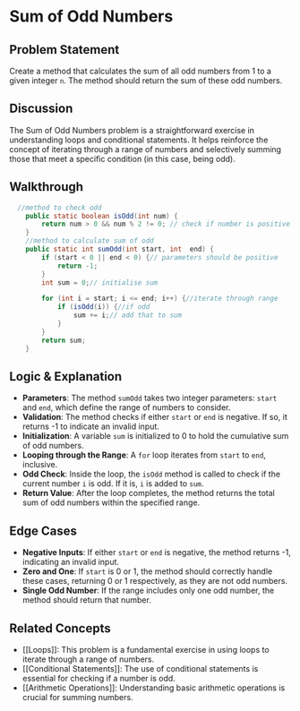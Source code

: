 # Sum of Odd Numbers
## Problem Statement
Create a method that calculates the sum of all odd numbers from 1 to a given integer `n`. The method should return the sum of these odd numbers.
## Discussion
The Sum of Odd Numbers problem is a straightforward exercise in understanding loops and conditional statements. It helps reinforce the concept of iterating through a range of numbers and selectively summing those that meet a specific condition (in this case, being odd).
## Walkthrough
```java
  //method to check odd
    public static boolean isOdd(int num) {
        return num > 0 && num % 2 != 0; // check if number is positive and not divisible by 2
    }
    //method to calculate sum of odd
    public static int sumOdd(int start, int  end) {
        if (start < 0 || end < 0) {// parameters should be positive
            return -1;
        }
        int sum = 0;// initialise sum

        for (int i = start; i <= end; i++) {//iterate through range
            if (isOdd(i)) {//if odd
                sum += i;// add that to sum
            }
        }
        return sum;
    }
```
## Logic & Explanation
- **Parameters**: The method `sumOdd` takes two integer parameters: `start` and `end`, which define the range of numbers to consider.
- **Validation**: The method checks if either `start` or `end` is negative. If so, it returns -1 to indicate an invalid input.
- **Initialization**: A variable `sum` is initialized to 0 to hold the cumulative sum of odd numbers.
- **Looping through the Range**: A `for` loop iterates from `start` to `end`, inclusive.
- **Odd Check**: Inside the loop, the `isOdd` method is called to check if the current number `i` is odd. If it is, `i` is added to `sum`.
- **Return Value**: After the loop completes, the method returns the total sum of odd numbers within the specified range.
## Edge Cases
- **Negative Inputs**: If either `start` or `end` is negative, the method returns -1, indicating an invalid input.
- **Zero and One**: If `start` is 0 or 1, the method should correctly handle these cases, returning 0 or 1 respectively, as they are not odd numbers.
- **Single Odd Number**: If the range includes only one odd number, the method should return that number.
## Related Concepts
- [[Loops]]: This problem is a fundamental exercise in using loops to iterate through a range of numbers.
- [[Conditional Statements]]: The use of conditional statements is essential for checking if a number is odd.
- [[Arithmetic Operations]]: Understanding basic arithmetic operations is crucial for summing numbers.